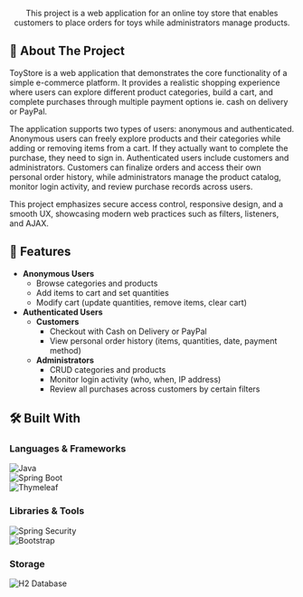 <p align="center">
    This project is a web application for an online toy store that enables customers to place orders for toys while administrators manage products.  
</p>

## 📌 About The Project

ToyStore is a web application that demonstrates the core functionality of a simple e-commerce platform. It provides a realistic shopping experience where users can explore different product categories, build a cart, and complete purchases through multiple payment options ie. cash on delivery or PayPal.

The application supports two types of users: anonymous and authenticated. Anonymous users can freely explore products and their categories while adding or removing items from a cart. If they actually want to complete the purchase, they need to sign in. Authenticated users include customers and administrators. Customers can finalize orders and access their own personal order history, while administrators manage the product catalog, monitor login activity, and review purchase records across users.

This project emphasizes secure access control, responsive design, and a smooth UX, showcasing modern web practices such as filters, listeners, and AJAX.

## 🚀 Features

- **Anonymous Users**
  - Browse categories and products
  - Add items to cart and set quantities
  - Modify cart (update quantities, remove items, clear cart)
- **Authenticated Users**
  - **Customers**
    - Checkout with Cash on Delivery or PayPal
    - View personal order history (items, quantities, date, payment method)
  - **Administrators**
    - CRUD categories and products
    - Monitor login activity (who, when, IP address)
    - Review all purchases across customers by certain filters

## 🛠 Built With

### **Languages & Frameworks**  
![Java](https://img.shields.io/badge/Java-ED8B00?style=for-the-badge&logo=openjdk&logoColor=white)  
![Spring Boot](https://img.shields.io/badge/Spring%20Boot-6DB33F?style=for-the-badge&logo=springboot&logoColor=white)  
![Thymeleaf](https://img.shields.io/badge/Thymeleaf-005F0F?style=for-the-badge&logo=thymeleaf&logoColor=white)  

### **Libraries & Tools**
![Spring Security](https://img.shields.io/badge/Spring%20Security-6DB33F?style=for-the-badge&logo=springsecurity&logoColor=white)  
![Bootstrap](https://img.shields.io/badge/Bootstrap-563D7C?style=for-the-badge&logo=bootstrap&logoColor=white)  

### **Storage**  
![H2 Database](https://img.shields.io/badge/H2-007396?style=for-the-badge)  


